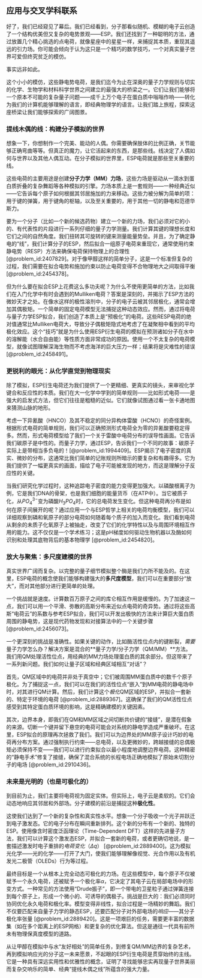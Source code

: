 ## 应用与交叉学科联系

好了，我们已经窥见了幕后。我们已经看到，分子那看似随机、模糊的电子云创造了一个结构优美但又复杂的电势景观——ESP。我们还找到了一种聪明的方法，通过放置几个精心挑选的点电荷，就像星座中的星星一样，来捕捉其本质，重现其遥远的引力场。你可能会倾向于认为这只是一个精巧的数学技巧，一个对真实量子世界可爱但终究贫乏的模仿。

事实远非如此。

这个小小的模仿，这些静电势电荷，是我们迄今为止在深奥的量子力学规则与切实的化学、生物学和材料科学世界之间建立的最强大的桥梁之一。它们让我们能够将一个原本不可能的复杂量子问题——成千上万个电子在蛋白质中嗡嗡作响——转化为我们的计算机能够理解的语言，即经典物理学的语言。让我们踏上旅程，探索这座桥梁让我们能够探索的广阔图景。

### 提线木偶的线：构建分子模拟的世界

想象一下，你想制作一个完美、能动的人偶。你需要确保肢体的比例正确，关节能够正确弯曲等等。但真正的魔力，让它活起来的东西，是那些线。线决定了人偶如何与世界以及其他人偶互动。在分子模拟的世界里，ESP电荷就是那些至关重要的线。

这些电荷的主要用途是创建**分子力学（MM）力场**，这些力场是驱动从一滴水到蛋白质折叠的复杂舞蹈等各种模拟的引擎。力场本质上是一套规则——一种经典近似——它告诉每个原子如何根据其邻居施加的力来移动。这些力被分解为简单的项：用于键的弹簧，用于键角的枢轴，以及至关重要的，用于其他一切的静电和范德华斯力。

要为一个分子（比如一个新的候选药物）建立一个新的力场，我们必须对它的小的、有代表性的片段进行一系列仔细的量子力学测量。我们计算其键的理想长度和它们之间的自然角度。我们扭转其可旋转的键来测量能量势垒。并且，为了确定静电的“线”，我们计算分子的ESP，然后拟合一组原子电荷来重现它，通常使用约束静电势（RESP）方法来确保电荷保持物理上的合理性 [@problem_id:2407829]。对于像甲醇这样的简单分子，这是一个标准但复杂的过程，我们需要在拟合电势和施加约束以防止电荷变得不合物理地大之间取得平衡 [@problem_id:2454378]。

但为什么要在拟合ESP上花费这么多功夫呢？为什么不使用更简单的方法，比如我们在入门化学中有时会遇到的Mulliken电荷？答案是深刻的，并揭示了ESP方法的微妙天才之处。在像水这样的极性溶剂中，分子的电子云被其邻居极化，通常会增加其偶极矩。一个简单的固定电荷模型无法捕捉这种动态效应。然而，通过将电荷与量子力学ESP拟合，我们创造了本质上是“预极化”的电荷。这些RESP电荷的绝对值通常比Mulliken电荷大，导致分子偶极矩隐式地考虑了在凝聚相中看到的平均极化效应。这个“技巧”就是为什么使用ESP衍生电荷的模拟在预测诸如分子在水中的溶解能（水合自由能）等性质方面非常成功的原因。使用一个不太复杂的电荷模型，就像试图理解深海生物而不考虑海洋的巨大压力一样；结果将是灾难性的错误 [@problem_id:2458491]。

### 更锐利的眼光：从化学直觉到物理现实

除了模拟，ESP衍生电荷还为我们提供了一个更精细、更真实的镜头，来审视化学键合和反应性的本质。我们在大一化学中学到的简单规则——比如形式电荷——是强大的启发式方法，但它们往往是粗糙的近似。它们就像试图通过看一张卡通地图来猜测山脉的地形。

考虑一下异氰酸（HNCO）及其不稳定的同分异构体雷酸（HCNO）的奇怪案例。根据形式电荷的简单规则，我们可以正确预测形式电荷全为零的异氰酸要稳定得多。然而，形式电荷模型给了我们一个关于雷酸中电荷分布的误导性画面。它告诉我们碳原子是中性的。而量子力学，通过ESP，告诉我们一个不同的故事：碳原子实际上是带相当多负电的！[@problem_id:1994409]。ESP揭示了电子密度的真实、微妙的分布，这通常比我们简单的记账规则所暗示的要复杂和有趣得多。它为我们提供了一幅更真实的画面，描绘了电子可能被发现的地方，而这是理解分子反应性的关键。

当我们研究化学过程时，这种追踪电子密度的能力变得更加强大。以磷酸根离子为例，它是我们DNA的骨架，也是我们细胞的能量货币（在ATP中）。当它被质子化，从$PO_4^{3-}$变为磷酸$H_3PO_4$时，它的总电荷发生变化。但这种电荷再分布是如何在原子间展开的呢？通过应用一个与ESP哲学上相关的电荷均衡模型，我们可以详细观察到磷和氧原子的部分电荷如何随着每个质子的加入而变化。我们看到电荷从剩余的未质子化氧原子上被抽走，改变了它们的化学特性以及与周围环境相互作用的能力。这不仅仅是一个学术练习；这是pH梯度如何驱动生物机器以及酶如何识别和处理其底物背后的基本物理学 [@problem_id:2454820]。

### 放大与聚焦：多尺度建模的世界

真实世界广阔而复杂。以完整的量子细节模拟整个酶是我们力所不能及的。在这里，ESP电荷的概念使我们能够构建强大的**多尺度模型**，我们可以在重要部分“放大”，而对其他部分进行更简单的处理。

一个挑战就是速度。计算数百万原子之间的库仑相互作用是缓慢的。为了加速这一点，我们可以用一个平滑、弥散的高斯分布来近似点电荷的奇异势。通过将这些高斯“电荷云”的系数与参考ESP拟合，我们可以开发出极快的方法来计算巨大蛋白质周围的静电势，这是现代药物发现和对接算法中的一个关键步骤 [@problem_id:2456073]。

一个更深刻的挑战是准确性。如果关键的动作，比如酶活性位点内的键断裂，*需要*量子力学怎么办？解决方案是混合的**量子力学/分子力学（QM/MM）**方法。我们用QM处理活性位点，用经典的MM力场处理蛋白质的其余部分。但这带来了一系列新问题。我们如何让量子区域和经典区域相互“对话”？

首先，QM区域中的电荷并非处于真空中；它们被周围MM蛋白质中的数千个原子极化。为了捕捉这一点，我们可以在我们的活性位点“嵌入”到MM电荷的静电场中时，对其进行QM计算。然后，我们计算这个*极化*QM区域的ESP，并拟合一套新的、特定于环境的电荷 [@problem_id:2889367]。这确保了我们的QM活性位点感受到其特定蛋白质环境的影响，这是精确建模的关键因素。

其次，边界本身，即我们在QM和MM区域之间切断共价键的“接缝”，是潜在假象的来源。切断一个键并留下悬空的电荷可能会对系统的静电学造成严重破坏。在这里，ESP拟合的原理再次拯救了我们。我们可以为边界处的MM原子设计巧妙的电荷再分布方案。通过强制执行约束——总电荷，以及更微妙的，跨越接缝的总偶极矩必须保持不变——我们可以进行约束拟合以最小程度地调整边界电荷。这种精密的“静电手术”修复了接缝，确保了混合系统的长程电场正确地模拟了原始未切割分子的电场 [@problem_id:2910436]。

### 未来是光明的（也是可极化的）

到目前为止，我们主要将电荷视为固定实体。但实际上，电子云是柔软的。它们会动态地响应其邻居和外部场。分子建模的前沿是捕捉这种**极化性**。

这使我们达到了一个新的复杂性和真实性水平。想象一个分子吸收一个光子并跃迁到电子激发态。它的电子分布在瞬间重新排列。这个新的分布有一个新的、独特的ESP。使用像含时密度泛函理论（Time-Dependent DFT）这样的先进量子方法，我们可以计算这个激发态ESP，并拟合一套新的电荷，或者更确切地说，是一套描述激发时电子重排的*电荷变化*（$\Delta q$） [@problem_id:2889400]。这为模拟光化学——光的化学——打开了大门，使我们能够理解像视觉、光合作用以及有机发光二极管（OLEDs）行为等过程。

最终目标是一个从根本上完全动态可极化的力场。在这些模型中，每个原子不仅被赋予一个永久电荷，还被赋予一个极化率$\alpha$，它决定了其电子云在局部电场中的形变方式。一种常见的方法使用“Drude振子”，即一个带电的卫星粒子通过弹簧连接到每个原子上，形成一个微小的、可诱导的偶极子。挑战是巨大的：我们必须同时协同优化永久电荷和极化率。模型变得非线性，拟合过程是一场精妙的舞蹈。我们不仅要匹配来自量子力学的静态ESP，还要匹配分子对外部电场的*响应*——其分子极化率张量 [@problem_id:2889420]。这是一项艰巨的任务，需要更丰富的数据集（如在多个距离上的ESP网格）和更复杂的优化算法。但这是通往一代具有前所未有物理保真度模型的道路。

从让甲醇在模拟中与水“友好相处”的简单任务，到修复QM/MM边界的复杂艺术，再到模拟响应光的分子这一未来愿景，不起眼的ESP衍生电荷是贯穿始终的主线。它是一种具有深远实用性和优雅性的概念，证明了寻找能够忠实再现量子世界美丽而复杂交响乐的简单、经典“提线木偶之线”所蕴含的强大力量。